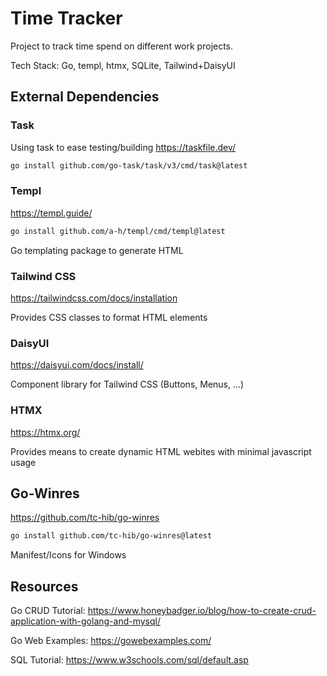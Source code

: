 
# Time Tracker

Project to track time spend on different work projects.

Tech Stack: Go, templ, htmx, SQLite, Tailwind+DaisyUI

## External Dependencies

### Task

Using task to ease testing/building
https://taskfile.dev/

``` bash
go install github.com/go-task/task/v3/cmd/task@latest
```

### Templ

https://templ.guide/

``` bash
go install github.com/a-h/templ/cmd/templ@latest
```

Go templating package to generate HTML

### Tailwind CSS

https://tailwindcss.com/docs/installation

Provides CSS classes to format HTML elements

### DaisyUI

https://daisyui.com/docs/install/

Component library for Tailwind CSS (Buttons, Menus, ...)

### HTMX

https://htmx.org/

Provides means to create dynamic HTML webites with minimal javascript usage

## Go-Winres

https://github.com/tc-hib/go-winres

``` bash
go install github.com/tc-hib/go-winres@latest
```

Manifest/Icons for Windows

## Resources

Go CRUD Tutorial:
https://www.honeybadger.io/blog/how-to-create-crud-application-with-golang-and-mysql/

Go Web Examples:
https://gowebexamples.com/

SQL Tutorial:
https://www.w3schools.com/sql/default.asp